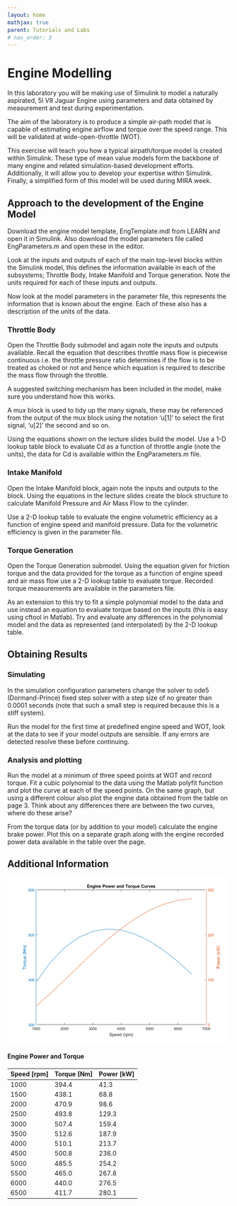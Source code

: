 ```yaml
---
layout: home
mathjax: true
parent: Tutorials and Labs
# nav_order: 3
---
```


# Engine Modelling

In this laboratory you will be making use of Simulink to model a naturally aspirated, 5l V8 Jaguar Engine using parameters and data obtained by measurement and test during experimentation.

The aim of the laboratory is to produce a simple air-path model that is capable of estimating engine airflow and torque over the speed range. This will be validated at wide-open-throttle (WOT).

This exercise will teach you how a typical airpath/torque model is created within Simulink.  These type of mean value models form the backbone of many engine and related simulation-based development efforts.  Additionally, it will allow you to develop your expertise within Simulink.  Finally, a simplified form of this model will be used during MIRA week.

## Approach to the development of the Engine Model

Download the engine model template, EngTemplate.mdl from LEARN and open it in Simulink.  Also download the model parameters file called EngParameters.m and open these in the editor.

Look at the inputs and outputs of each of the main top-level blocks within the Simulink model, this defines the information available in each of the subsystems; Throttle Body, Intake Manifold and Torque generation. Note the units required for each of these inputs and outputs.

Now look at the model parameters in the parameter file, this represents the information that is known about the engine. Each of these also has a description of the units of the data.

### Throttle Body

Open the Throttle Body submodel and again note the inputs and outputs available.  Recall the equation that describes throttle mass flow is piecewise continuous i.e. the throttle pressure ratio determines if the flow is to be treated as choked or not and hence which equation is required to describe the mass flow through the throttle.

A suggested switching mechanism has been included in the model, make sure you understand how this works. 

A mux block is used to tidy up the many signals, these may be referenced from the output of the mux block using the notation ‘u[1]’ to select the first signal, ‘u[2]’ the second and so on. 

Using the equations shown on the lecture slides build the model. Use a 1-D lookup table block to evaluate Cd as a function of throttle angle (note the units), the data for Cd is available within the EngParameters.m file.

### Intake Manifold

Open the Intake Manifold block, again note the inputs and outputs to the block. Using the equations in the lecture slides create the block structure to calculate Manifold Pressure and Air Mass Flow to the cylinder.  

Use a 2-D lookup table to evaluate the engine volumetric efficiency as a function of engine speed and manifold pressure.  Data for the volumetric efficiency is given in the parameter file.

### Torque Generation

Open the Torque Generation submodel.  Using the equation given for friction torque and the data provided for the torque as a function of engine speed and air mass flow use a 2-D lookup table to evaluate torque. Recorded torque measurements are available in the parameters file.

As an extension to this try to fit a simple polynomial model to the data and use instead an equation to evaluate torque based on the inputs (this is easy using cftool in Matlab).  Try and evaluate any differences in the polynomial model and the data as represented (and interpolated) by the 2-D lookup table.

## Obtaining Results

### Simulating

In the simulation configuration parameters change the solver to ode5 (Dormand-Prince) fixed step solver with a step size of no greater than 0.0001 seconds (note that such a small step is required because this is a stiff system).

Run the model for the first time at predefined engine speed and WOT, look at the data to see if your model outputs are sensible.  If any errors are detected resolve these before continuing.

### Analysis and plotting

Run the model at a minimum of three speed points at WOT and record torque.  Fit a cubic polynomial to the data using the Matlab polyfit function and plot the curve at each of the speed points. On the same graph, but using a different colour also plot the engine data obtained from the table on page 3.  Think about any differences there are between the two curves, where do these arise?

From the torque data (or by addition to your model) calculate the engine brake power. Plot this on a separate graph along with the engine recorded power data available in the table over the page.

## Additional Information

![image](figs/Figure1.png)

#### Engine Power and Torque

| Speed [rpm] |	Torque [Nm] | Power [kW]  |
| ----------- | ----------- | ----------- |
| 1000        | 394.4	    | 41.3        |
| 1500	| 438.1	| 68.8 |
| 2000	| 470.9	| 98.6 |
| 2500	| 493.8	| 129.3 |
| 3000	| 507.4	| 159.4 |
| 3500	| 512.6	| 187.9 |
| 4000	| 510.1	| 213.7 |
| 4500	| 500.8	| 236.0 |
| 5000	| 485.5	| 254.2 |
| 5500	| 465.0	| 267.8 |
| 6000	| 440.0	| 276.5 |
| 6500	| 411.7	| 280.1 |